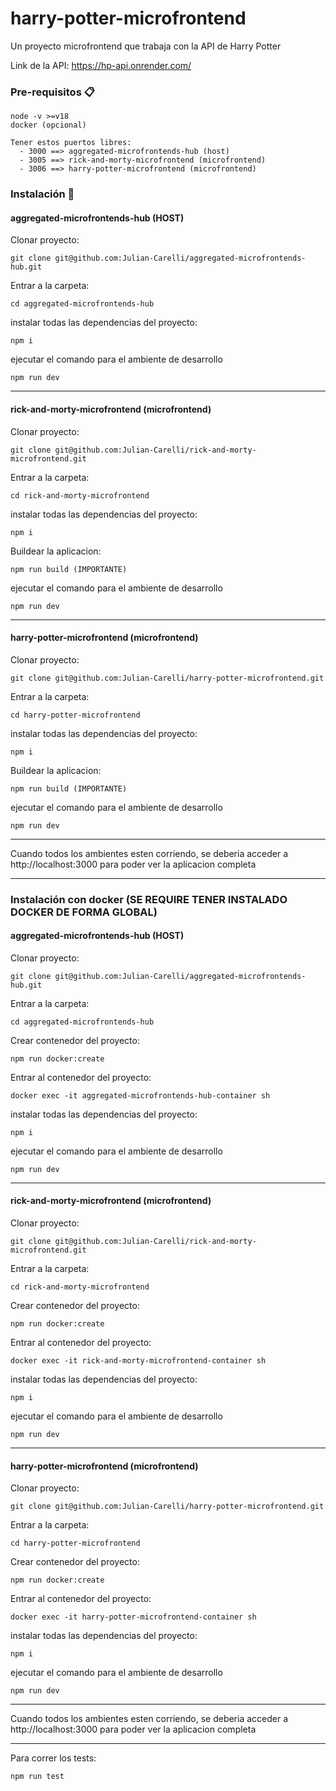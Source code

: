 # harry-potter-microfrontend

Un proyecto microfrontend que trabaja con la API de Harry Potter

Link de la API: https://hp-api.onrender.com/

### Pre-requisitos 📋

```
node -v >=v18
docker (opcional)

Tener estos puertos libres:
  - 3000 ==> aggregated-microfrontends-hub (host)
  - 3005 ==> rick-and-morty-microfrontend (microfrontend)
  - 3006 ==> harry-potter-microfrontend (microfrontend)
```

### Instalación 🔧

#### aggregated-microfrontends-hub (HOST)

Clonar proyecto:

```
git clone git@github.com:Julian-Carelli/aggregated-microfrontends-hub.git
```

Entrar a la carpeta:

```
cd aggregated-microfrontends-hub
```

instalar todas las dependencias del proyecto:

```
npm i
```

ejecutar el comando para el ambiente de desarrollo

```
npm run dev
```

------------------------------------------------------

#### rick-and-morty-microfrontend (microfrontend)

Clonar proyecto:

```
git clone git@github.com:Julian-Carelli/rick-and-morty-microfrontend.git
```

Entrar a la carpeta:

```
cd rick-and-morty-microfrontend 
```

instalar todas las dependencias del proyecto:

```
npm i
```

Buildear la aplicacion:

```
npm run build (IMPORTANTE)
```

ejecutar el comando para el ambiente de desarrollo

```
npm run dev
```

------------------------------------------------------

#### harry-potter-microfrontend (microfrontend)

Clonar proyecto:

```
git clone git@github.com:Julian-Carelli/harry-potter-microfrontend.git
```

Entrar a la carpeta:

```
cd harry-potter-microfrontend
```

instalar todas las dependencias del proyecto:

```
npm i
```

Buildear la aplicacion:

```
npm run build (IMPORTANTE)
```

ejecutar el comando para el ambiente de desarrollo

```
npm run dev
```

------------------------------------------------------

Cuando todos los ambientes esten corriendo, se deberia acceder a http://localhost:3000 para poder ver la aplicacion completa

------------------------------------------------------


### Instalación con docker (SE REQUIRE TENER INSTALADO DOCKER DE FORMA GLOBAL)

#### aggregated-microfrontends-hub (HOST)

Clonar proyecto:

```
git clone git@github.com:Julian-Carelli/aggregated-microfrontends-hub.git
```

Entrar a la carpeta:

```
cd aggregated-microfrontends-hub
```

Crear contenedor del proyecto:

```
npm run docker:create
```

Entrar al contenedor del proyecto:

```
docker exec -it aggregated-microfrontends-hub-container sh
```

instalar todas las dependencias del proyecto:

```
npm i
```

ejecutar el comando para el ambiente de desarrollo

```
npm run dev
```

------------------------------------------------------

#### rick-and-morty-microfrontend (microfrontend)

Clonar proyecto:

```
git clone git@github.com:Julian-Carelli/rick-and-morty-microfrontend.git
```

Entrar a la carpeta:

```
cd rick-and-morty-microfrontend
```

Crear contenedor del proyecto:

```
npm run docker:create
```

Entrar al contenedor del proyecto:

```
docker exec -it rick-and-morty-microfrontend-container sh
```

instalar todas las dependencias del proyecto:

```
npm i
```

ejecutar el comando para el ambiente de desarrollo

```
npm run dev
```

------------------------------------------------------

#### harry-potter-microfrontend (microfrontend)

Clonar proyecto:

```
git clone git@github.com:Julian-Carelli/harry-potter-microfrontend.git
```

Entrar a la carpeta:

```
cd harry-potter-microfrontend
```

Crear contenedor del proyecto:

```
npm run docker:create
```

Entrar al contenedor del proyecto:

```
docker exec -it harry-potter-microfrontend-container sh
```

instalar todas las dependencias del proyecto:

```
npm i
```

ejecutar el comando para el ambiente de desarrollo

```
npm run dev
```

------------------------------------------------------

Cuando todos los ambientes esten corriendo, se deberia acceder a http://localhost:3000 para poder ver la aplicacion completa

------------------------------------------------------

Para correr los tests:

```
npm run test
```